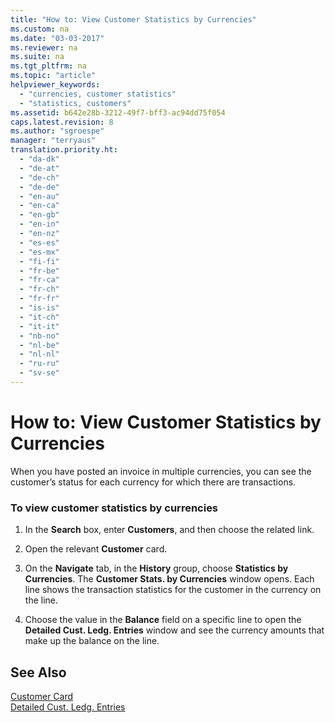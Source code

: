 ```yaml
---
title: "How to: View Customer Statistics by Currencies"
ms.custom: na
ms.date: "03-03-2017"
ms.reviewer: na
ms.suite: na
ms.tgt_pltfrm: na
ms.topic: "article"
helpviewer_keywords: 
  - "currencies, customer statistics"
  - "statistics, customers"
ms.assetid: b642e28b-3212-49f7-bff3-ac94dd75f054
caps.latest.revision: 8
ms.author: "sgroespe"
manager: "terryaus"
translation.priority.ht: 
  - "da-dk"
  - "de-at"
  - "de-ch"
  - "de-de"
  - "en-au"
  - "en-ca"
  - "en-gb"
  - "en-in"
  - "en-nz"
  - "es-es"
  - "es-mx"
  - "fi-fi"
  - "fr-be"
  - "fr-ca"
  - "fr-ch"
  - "fr-fr"
  - "is-is"
  - "it-ch"
  - "it-it"
  - "nb-no"
  - "nl-be"
  - "nl-nl"
  - "ru-ru"
  - "sv-se"
---
```

# How to: View Customer Statistics by Currencies
When you have posted an invoice in multiple currencies, you can see the customer’s status for each currency for which there are transactions.  
  
### To view customer statistics by currencies  
  
1.  In the **Search** box, enter **Customers**, and then choose the related link.  
  
2.  Open the relevant **Customer** card.  
  
3.  On the **Navigate** tab, in the **History** group, choose **Statistics by Currencies**. The **Customer Stats. by Currencies** window opens. Each line shows the transaction statistics for the customer in the currency on the line.  
  
4.  Choose the value in the **Balance** field on a specific line to open the **Detailed Cust. Ledg. Entries** window and see the currency amounts that make up the balance on the line.  
  
## See Also  
 [Customer Card](../Topic/\($%20N_21%20Customer%20Card%20$\).md)   
 [Detailed Cust. Ledg. Entries](../Topic/\($%20N_573%20Detailed%20Cust.%20Ledg.%20Entries%20$\).md)